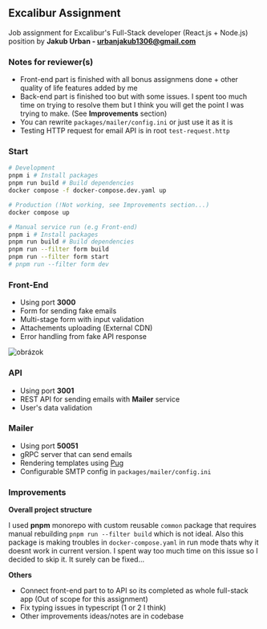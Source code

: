 ## Excalibur Assignment

Job assignment for Excalibur's Full-Stack developer (React.js + Node.js) position by **Jakub Urban - urbanjakub1306@gmail.com**

### Notes for reviewer(s)

- Front-end part is finished with all bonus assignmens done + other quality of life features added by me
- Back-end part is finished too but with some issues. I spent too much time on trying to resolve them but I think you will get the point I was trying to make.
  (See **Improvements** section)
- You can rewrite `packages/mailer/config.ini` or just use it as it is
- Testing HTTP request for email API is in root `test-request.http`

### Start

```bash
# Development
pnpm i # Install packages
pnpm run build # Build dependencies
docker compose -f docker-compose.dev.yaml up

# Production (!Not working, see Improvements section...)
docker compose up

# Manual service run (e.g Front-end)
pnpm i # Install packages
pnpm run build # Build dependencies
pnpm run --filter form build
pnpm run --filter form start
# pnpm run --filter form dev
```

### Front-End

- Using port **3000**
- Form for sending fake emails
- Multi-stage form with input validation
- Attachements uploading (External CDN)
- Error handling from fake API response

![obrázok](https://github.com/user-attachments/assets/3bc44f5d-038d-46df-b7bd-1745a0d94fe5)

### API

- Using port **3001**
- REST API for sending emails with **Mailer** service
- User's data validation

### Mailer

- Using port **50051**
- gRPC server that can send emails
- Rendering templates using [Pug](https://pugjs.org/)
- Configurable SMTP config in `packages/mailer/config.ini`

### Improvements

**Overall project structure**

I used **pnpm** monorepo with custom reusable `common` package that requires manual rebuilding `pnpm run --filter build` which is not ideal. Also this package is making troubles in `docker-compose.yaml` in run mode thats why it doesnt work in current version. I spent way too much time on this issue so I decided to skip it. It surely can be fixed...

**Others**

- Connect front-end part to to API so its completed as whole full-stack app (Out of scope for this assignment)
- Fix typing issues in typescript (1 or 2 I think)
- Other improvements ideas/notes are in codebase
